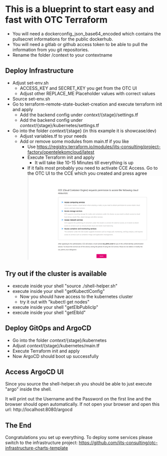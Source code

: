 # This is a blueprint to start easy and fast with OTC Terraform

- You will need a dockerconfig_json_base64_encoded which contains the pullsecret informations for the public dockerhub.
- You will need a gitlab or github access token to be able to pull the information from you git repositories.
- Rename the folder /context to your contextname

## Deploy Infrastructure
- Adjust set-env.sh
    - ACCESS_KEY and SECRET_KEY you get from the OTC UI
    - Adjust other REPLACE_ME Placeholder values with correct values
- Source set-env.sh
- Go to terraform-remote-state-bucket-creation and execute terraform init and apply
   - Add the backend config under ${context}/${stage}/settings.tf
   - Add the backend config under ${context}/${stage}/kubernetes/settings.tf
- Go into the folder ${context}/${stage} (in this example it is showcase/dev)
   - Adjust variables.tf to your needs
   - Add or remove some modules from main.tf if you like
      - Use https://registry.terraform.io/modules/iits-consulting/project-factory/opentelekomcloud/latest
      - Execute Terraform init and apply
        - It will take like 10-15 Minutes till everything is up
      - If it fails most probably you need to activate CCE Access. Go to the OTC UI to the CCE which you created and press agree
        ![cce-allow](./cce-allow-screenshot.png)


## Try out if the cluster is available
- execute inside your shell "source ./shell-helper.sh"
- execute inside your shell "getKubectlConfig"
  - Now you should have access to the kubernetes cluster
  - try it out with "kubectl get nodes"
- execute inside your shell "getElbPublicIp"
- execute inside your shell "getElbId"


## Deploy GitOps and ArgoCD
- Go into the folder ${context}/${stage}/kubernetes
- Adjust ${context}/${stage}/kubernetes/main.tf
- Execute Terraform init and apply
- Now ArgoCD should boot up successfully

## Access ArgoCD UI

Since you source the shell-helper.sh you should be able to just execute "argo" inside the shell.

It will print out the Username and the Password on the first line and the browser should open automatically.
If not open your browser and open this url: http://localhost:8080/argocd

## The End

Congratulations you set up everything. To deploy some services please switch to the infrastructure project:
https://github.com/iits-consulting/otc-infrastructure-charts-template